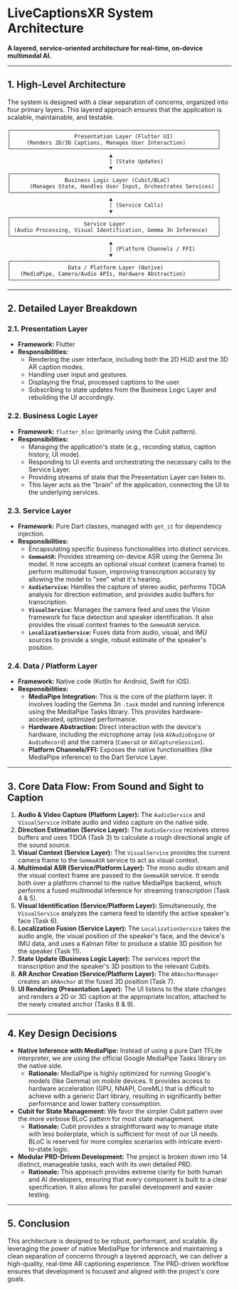 # LiveCaptionsXR System Architecture

**A layered, service-oriented architecture for real-time, on-device multimodal AI.**

---

## 1. High-Level Architecture

The system is designed with a clear separation of concerns, organized into four primary layers. This layered approach ensures that the application is scalable, maintainable, and testable.

```
┌─────────────────────────────────────────────────────────────────┐
│                    Presentation Layer (Flutter UI)              │
│     (Renders 2D/3D Captions, Manages User Interaction)          │
└─────────────────────────────────────────────────────────────────┘
                                ▲
                                │ (State Updates)
                                ▼
┌─────────────────────────────────────────────────────────────────┐
│                 Business Logic Layer (Cubit/BLoC)               │
│      (Manages State, Handles User Input, Orchestrates Services) │
└─────────────────────────────────────────────────────────────────┘
                                ▲
                                │ (Service Calls)
                                ▼
┌─────────────────────────────────────────────────────────────────┐
│                       Service Layer                             │
│ (Audio Processing, Visual Identification, Gemma 3n Inference)   │
└─────────────────────────────────────────────────────────────────┘
                                ▲
                                │ (Platform Channels / FFI)
                                ▼
┌─────────────────────────────────────────────────────────────────┐
│                  Data / Platform Layer (Native)                 │
│   (MediaPipe, Camera/Audio APIs, Hardware Abstraction)          │
└─────────────────────────────────────────────────────────────────┘
```

---

## 2. Detailed Layer Breakdown

### 2.1. Presentation Layer

*   **Framework:** Flutter
*   **Responsibilities:**
    *   Rendering the user interface, including both the 2D HUD and the 3D AR caption modes.
    *   Handling user input and gestures.
    *   Displaying the final, processed captions to the user.
    *   Subscribing to state updates from the Business Logic Layer and rebuilding the UI accordingly.

### 2.2. Business Logic Layer

*   **Framework:** `flutter_bloc` (primarily using the Cubit pattern).
*   **Responsibilities:**
    *   Managing the application's state (e.g., recording status, caption history, UI mode).
    *   Responding to UI events and orchestrating the necessary calls to the Service Layer.
    *   Providing streams of state that the Presentation Layer can listen to.
    *   This layer acts as the "brain" of the application, connecting the UI to the underlying services.

### 2.3. Service Layer

*   **Framework:** Pure Dart classes, managed with `get_it` for dependency injection.
*   **Responsibilities:**
    *   Encapsulating specific business functionalities into distinct services.
    *   **`GemmaASR`:** Provides streaming on-device ASR using the Gemma 3n model. It now accepts an optional visual context (camera frame) to perform multimodal fusion, improving transcription accuracy by allowing the model to "see" what it's hearing.
    *   **`AudioService`:** Handles the capture of stereo audio, performs TDOA analysis for direction estimation, and provides audio buffers for transcription.
    *   **`VisualService`:** Manages the camera feed and uses the Vision framework for face detection and speaker identification. It also provides the visual context frames to the `GemmaASR` service.
    *   **`LocalizationService`:** Fuses data from audio, visual, and IMU sources to provide a single, robust estimate of the speaker's position.

### 2.4. Data / Platform Layer

*   **Framework:** Native code (Kotlin for Android, Swift for iOS).
*   **Responsibilities:**
    *   **MediaPipe Integration:** This is the core of the platform layer. It involves loading the Gemma 3n `.task` model and running inference using the MediaPipe Tasks library. This provides hardware-accelerated, optimized performance.
    *   **Hardware Abstraction:** Direct interaction with the device's hardware, including the microphone array (via `AVAudioEngine` or `AudioRecord`) and the camera (`CameraX` or `AVCaptureSession`).
    *   **Platform Channels/FFI:** Exposes the native functionalities (like MediaPipe inference) to the Dart Service Layer.

---

## 3. Core Data Flow: From Sound and Sight to Caption

1.  **Audio & Video Capture (Platform Layer):** The `AudioService` and `VisualService` initiate audio and video capture on the native side.
2.  **Direction Estimation (Service Layer):** The `AudioService` receives stereo buffers and uses TDOA (Task 3) to calculate a rough directional angle of the sound source.
3.  **Visual Context (Service Layer):** The `VisualService` provides the current camera frame to the `GemmaASR` service to act as visual context.
4.  **Multimodal ASR (Service/Platform Layer):** The mono audio stream and the visual context frame are passed to the `GemmaASR` service. It sends both over a platform channel to the native MediaPipe backend, which performs a fused multimodal inference for streaming transcription (Task 4 & 5).
5.  **Visual Identification (Service/Platform Layer):** Simultaneously, the `VisualService` analyzes the camera feed to identify the active speaker's face (Task 6).
6.  **Localization Fusion (Service Layer):** The `LocalizationService` takes the audio angle, the visual position of the speaker's face, and the device's IMU data, and uses a Kalman filter to produce a stable 3D position for the speaker (Task 11).
7.  **State Update (Business Logic Layer):** The services report the transcription and the speaker's 3D position to the relevant Cubits.
8.  **AR Anchor Creation (Service/Platform Layer):** The `ARAnchorManager` creates an `ARAnchor` at the fused 3D position (Task 7).
9.  **UI Rendering (Presentation Layer):** The UI listens to the state changes and renders a 2D or 3D caption at the appropriate location, attached to the newly created anchor (Tasks 8 & 9).

---

## 4. Key Design Decisions

*   **Native Inference with MediaPipe:** Instead of using a pure Dart TFLite interpreter, we are using the official Google MediaPipe Tasks library on the native side.
    *   **Rationale:** MediaPipe is highly optimized for running Google's models (like Gemma) on mobile devices. It provides access to hardware acceleration (GPU, NNAPI, CoreML) that is difficult to achieve with a generic Dart library, resulting in significantly better performance and lower battery consumption.
*   **Cubit for State Management:** We favor the simpler Cubit pattern over the more verbose BLoC pattern for most state management.
    *   **Rationale:** Cubit provides a straightforward way to manage state with less boilerplate, which is sufficient for most of our UI needs. BLoC is reserved for more complex scenarios with intricate event-to-state logic.
*   **Modular PRD-Driven Development:** The project is broken down into 14 distinct, manageable tasks, each with its own detailed PRD.
    *   **Rationale:** This approach provides extreme clarity for both human and AI developers, ensuring that every component is built to a clear specification. It also allows for parallel development and easier testing.

---

## 5. Conclusion

This architecture is designed to be robust, performant, and scalable. By leveraging the power of native MediaPipe for inference and maintaining a clean separation of concerns through a layered approach, we can deliver a high-quality, real-time AR captioning experience. The PRD-driven workflow ensures that development is focused and aligned with the project's core goals.
